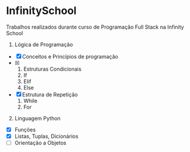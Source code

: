 # InfinitySchool
Trabalhos realizados durante curso de Programação Full Stack na Infinity School

1. Lógica de Programação
- [x] Conceitos e Princípios de programação
- [x] 1. Estruturas Condicionais
  1. If
  2. Elif
  3. Else
- [x] Estrutura de Repetição
    1. While
    2. For

2. Linguagem Python
- [x] Funções
- [x] Listas, Tuplas, Dicionários
- [ ] Orientação a Objetos